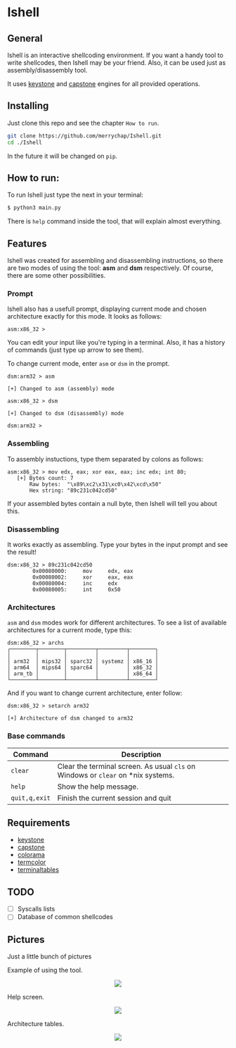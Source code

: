 # Ishell

## General
Ishell is an interactive shellcoding environment. If you want a handy tool to write shellcodes, then Ishell may be your friend. Also, it can be used just as assembly/disassembly tool.

It uses [keystone](https://github.com/keystone-engine/keystone) and [capstone](https://github.com/aquynh/capstone) engines for all provided operations.

## Installing
Just clone this repo and see the chapter ```How to run```.
```sh
git clone https://github.com/merrychap/Ishell.git
cd ./Ishell
```
In the future it will be changed on ```pip```.

## How to run:
To run Ishell just type the next in your terminal:
```sh
$ python3 main.py
```
There is ```help``` command inside the tool, that will explain almost everything.

## Features
Ishell was created for assembling and disassembling instructions, so there are two modes of using the tool: **asm** and **dsm** respectively. Of course, there are some other possibilities.

### Prompt
Ishell also has a usefull prompt, displaying current mode and chosen architecture exactly for this mode. It looks as follows:
```
asm:x86_32 >
```
You can edit your input like you're typing in a terminal. Also, it has a history of commands (just type up arrow to see them).

To change current mode, enter ```asm``` or ```dsm``` in the prompt.
```
dsm:arm32 > asm

[+] Changed to asm (assembly) mode

asm:x86_32 > dsm

[+] Changed to dsm (disassembly) mode

dsm:arm32 > 
```

### Assembling
To assembly instuctions, type them separated by colons as follows:
```
asm:x86_32 > mov edx, eax; xor eax, eax; inc edx; int 80;
   [+] Bytes count: 7
       Raw bytes:  "\x89\xc2\x31\xc0\x42\xcd\x50"
       Hex string: "89c231c042cd50"
```
If your assembled bytes contain a null byte, then Ishell will tell you about this.

### Disassembling
It works exactly as assembling. Type your bytes in the input prompt and see the result!
```
dsm:x86_32 > 89c231c042cd50
        0x00080000:     mov     edx, eax
        0x00080002:     xor     eax, eax
        0x00080004:     inc     edx
        0x00080005:     int     0x50
```

### Architectures
```asm``` and ```dsm``` modes work for different architectures. To see a list of available architectures for a current mode, type this:
```
dsm:x86_32 > archs
┌────────┬────────┬─────────┬─────────┬────────┐
│        │        │         │         │        │
│ arm32  │ mips32 │ sparc32 │ systemz │ x86_16 │
│ arm64  │ mips64 │ sparc64 │         │ x86_32 │
│ arm_tb │        │         │         │ x86_64 │
└────────┴────────┴─────────┴─────────┴────────┘
```

And if you want to change current architecture, enter follow:
```
dsm:x86_32 > setarch arm32

[+] Architecture of dsm changed to arm32
```

### Base commands
Command | Description
------- | -----------
```clear``` | Clear the terminal screen. As usual ```cls``` on Windows or ```clear``` on *nix systems.
```help``` | Show the help message.
```quit,q,exit``` | Finish the current session and quit


## Requirements
- [keystone](https://github.com/keystone-engine/keystone)
- [capstone](https://github.com/aquynh/capstone)
- [colorama](https://github.com/tartley/colorama)
- [termcolor](https://pypi.python.org/pypi/termcolor)
- [terminaltables](https://github.com/Robpol86/terminaltables)


## TODO
- [ ] Syscalls lists
- [ ] Database of common shellcodes

## Pictures
Just a little bunch of pictures

Example of using the tool.
<p align="center">
  <img src="screens/use.png">
</p>

Help screen.
<p align="center">
  <img src="screens/help.png">
</p>

Architecture tables.
<p align="center">
  <img src="screens/tables.png">
</p>
